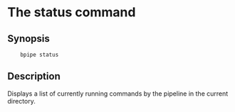 # The status command

## Synopsis

    
    
        bpipe status
    

## Description

Displays a list of currently running commands by the pipeline in the current directory.
